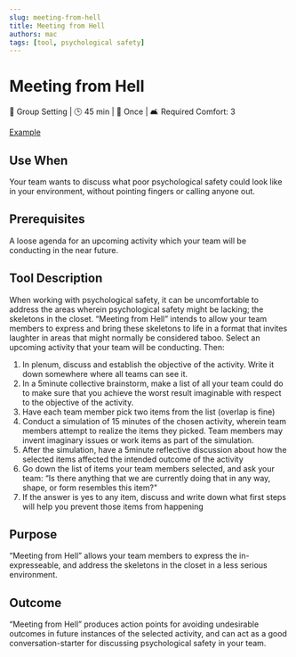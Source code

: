 ```yaml
---
slug: meeting-from-hell
title: Meeting from Hell
authors: mac
tags: [tool, psychological safety]
---
```


# Meeting from Hell

👥 Group Setting | 🕒 45 min | 🔄 Once | 🛋️ Required Comfort: 3

[Example](../examples/meeting-from-hell)

## Use When

Your team wants to discuss what poor psychological safety could look like in your environment, without pointing fingers or calling anyone out.

## Prerequisites

A loose agenda for an upcoming activity which your team will be conducting in the near future.

## Tool Description

When working with psychological safety, it can be uncomfortable to address the areas wherein psychological safety might be lacking; the skeletons in the closet. “Meeting from Hell” intends to allow your team members to express and bring these skeletons to life in a format that invites laughter in areas that might normally be considered taboo.
Select an upcoming activity that your team will be conducting. Then:

1. In plenum, discuss and establish the objective of the activity. Write it down somewhere where all teams can see it.
2. In a 5minute collective brainstorm, make a list of all your team could do to make sure that you achieve the worst result imaginable with respect to the objective of the activity.
3. Have each team member pick two items from the list (overlap is fine)
4. Conduct a simulation of 15 minutes of the chosen activity, wherein team members attempt to realize the items they picked. Team members may invent imaginary issues or work items as part of the simulation.
5. After the simulation, have a 5minute reflective discussion about how the selected items affected the intended outcome of the activity
6. Go down the list of items your team members selected, and ask your team: “Is there anything that we are currently doing that in any way, shape, or form resembles this item?"
7. If the answer is yes to any item, discuss and write down what first steps will help you prevent those items from happening

## Purpose

“Meeting from Hell” allows your team members to express the in-expresseable, and address the skeletons in the closet in a less serious environment.

## Outcome

“Meeting from Hell” produces action points for avoiding undesirable outcomes in future instances of the selected activity, and can act as a good conversation-starter for discussing psychological safety in your team.
